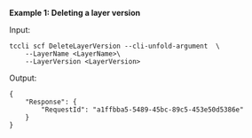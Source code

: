 **Example 1: Deleting a layer version**



Input: 

```
tccli scf DeleteLayerVersion --cli-unfold-argument  \
    --LayerName <LayerName>\
    --LayerVersion <LayerVersion>
```

Output: 
```
{
    "Response": {
        "RequestId": "a1ffbba5-5489-45bc-89c5-453e50d5386e"
    }
}
```

